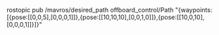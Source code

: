 rostopic pub /mavros/desired_path offboard_control/Path "{waypoints:[{pose:[[0,0,5],[0,0,0,1]]},{pose:[[10,10,10],[0,0,1,0]]},{pose:[[10,0,10],[0,0,0,1]]}]}"